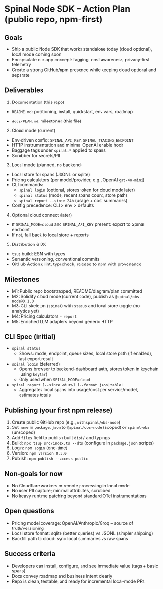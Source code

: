 # Spinal Node SDK – Action Plan (public repo, npm-first)

## Goals
- Ship a public Node SDK that works standalone today (cloud optional), local mode coming soon
- Encapsulate our app concept: tagging, cost awareness, privacy-first telemetry
- Create a strong GitHub/npm presence while keeping cloud optional and separate

## Deliverables
1) Documentation (this repo)
- `README.md`: positioning, install, quickstart, env vars, roadmap

- `docs/PLAN.md`: milestones (this file)

2) Cloud mode (current)
- Env-driven config: `SPINAL_API_KEY`, `SPINAL_TRACING_ENDPOINT`
- HTTP instrumentation and minimal OpenAI enable hook
- Baggage tags under `spinal.*` applied to spans
- Scrubber for secrets/PII

3) Local mode (planned, no backend)
- Local store for spans (JSONL or sqlite)
- Pricing calculators (per model/provider, e.g., OpenAI `gpt-4o-mini`)
- CLI commands:
  - `spinal login` (optional, stores token for cloud mode later)
  - `spinal status` (mode, recent spans count, store path)
  - `spinal report --since 24h` (usage + cost summaries)
- Config precedence: CLI > env > defaults

4) Optional cloud connect (later)
- If `SPINAL_MODE=cloud` and `SPINAL_API_KEY` present: export to Spinal endpoint
- If not, fall back to local store + reports

5) Distribution & DX
- `tsup` build: ESM with types
- Semantic versioning, conventional commits
- GitHub Actions: lint, typecheck, release to npm with provenance

## Milestones
- M1: Public repo bootstrapped, README/diagram/plan committed
- M2: Solidify cloud mode (current code), publish as `@spinal/obs-node@0.1.0`
- M3: CLI skeleton (`spinal`) with `status` and local store toggle (no analytics yet)
- M4: Pricing calculators + `report`
- M5: Enriched LLM adapters beyond generic HTTP

## CLI Spec (initial)
- `spinal status`
  - Shows: mode, endpoint, queue sizes, local store path (if enabled), last export result
- `spinal login` (deferred)
  - Opens browser to backend-dashboard auth, stores token in keychain (using `keytar`)
  - Only used when `SPINAL_MODE=cloud`
- `spinal report [--since <dur>] [--format json|table]`
  - Aggregates local spans into usage/cost per service/model, estimates totals

## Publishing (your first npm release)
1. Create public GitHub repo (e.g., `withspinal/obs-node`)
2. Set `name` in `package.json` to `@spinal/obs-node` (scoped) or `spinal-obs` (unscoped)
3. Add `files` field to publish built `dist/` and typings
4. Build: `npx tsup src/index.ts --dts` (configure in `package.json` scripts)
5. Login: `npm login` (one-time)
6. Version: `npm version 0.1.0`
7. Publish: `npm publish --access public`

## Non-goals for now
- No Cloudflare workers or remote processing in local mode
- No user PII capture; minimal attributes, scrubbed
- No heavy runtime patching beyond standard OTel instrumentations

## Open questions
- Pricing model coverage: OpenAI/Anthropic/Groq – source of truth/versioning
- Local store format: sqlite (better queries) vs JSONL (simpler shipping)
- Backfill path to cloud: sync local summaries vs raw spans

## Success criteria
- Developers can install, configure, and see immediate value (tags + basic spans)
- Docs convey roadmap and business intent clearly
- Repo is clean, testable, and ready for incremental local-mode PRs
